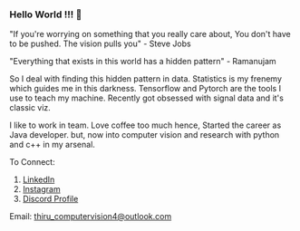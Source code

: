 ### Hello World !!! 👋


"If you're worrying on something that you really care about, You don't have to be pushed. The vision pulls you" - Steve Jobs

"Everything that exists in this world has a hidden pattern" - Ramanujam 

So I deal with finding this hidden pattern in data. Statistics is my frenemy which guides me in this darkness. Tensorflow and Pytorch are the tools I use to teach my machine. Recently got obsessed with signal data and it's classic viz.

I like to work in team. Love coffee too much hence, Started the career as Java developer. but, now into computer vision and research with python and c++ in my arsenal. 

To Connect:
  1. <a href="https://www.linkedin.com/in/thirumalai-kumar-916471183/">LinkedIn</a>
  2. <a href="https://www.instagram.com/coerente.ai/">Instagram</a>
  3. <a href="https:www.discord.com/users/704298314199466000">Discord Profile</a>
  
 Email: thiru_computervision4@outlook.com
